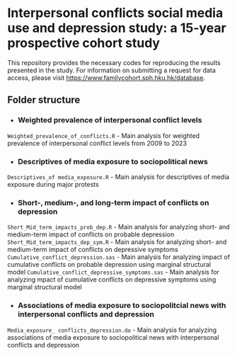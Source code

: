 # Interpersonal conflicts social media use and depression study: a 15-year prospective cohort study
This repository provides the necessary codes for reproducing the results presented in the study.  For information on	submitting a request for data access, please visit https://www.familycohort.sph.hku.hk/database.
## Folder structure
   * ### Weighted prevalence of interpersonal conflict levels
   `Weighted_prevalence_of_conflicts.R` - Main analysis for weighted prevalence of interpersonal conflict levels from 2009 to 2023
   * ### Descriptives of media exposure to sociopolitical news
   `Descriptives_of media_exposure.R` - Main analysis for descriptives of media exposure during major protests
   * ### Short-, medium-, and long-term impact of conflicts on depression
   `Short_Mid_term_impacts_prob_dep.R` - Main analysis for analyzing short- and medium-term impact of conflicts on probable depression 
   `Short_Mid_term_impacts_dep_sym.R` - Main analysis for analyzing short- and medium-term impact of conflicts on depressive symptoms
   `Cumulative_conflict_depression.sas` - Main analysis for analyzing impact of cumulative conflicts on probable depression using marginal structural model 
   `Cumulative_conflict_depressive_symptoms.sas` - Main analysis for analyzing mpact of cumulative conflicts on depressive symptoms using marginal structural model  
   * ### Associations of media exposure to sociopolitcial news with interpersonal conflicts and depression
   `Media_exposure_ conflicts_depression.do` - Main analysis for analyzing associations of media exposure to sociopolitical news with interpersonal conflicts and depression

   
   


